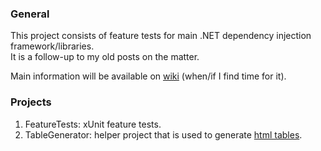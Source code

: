 ### General

This project consists of feature tests for main .NET dependency injection framework/libraries.  
It is a follow-up to my old posts on the matter.

Main information will be available on [wiki](../../wiki) (when/if I find time for it).

### Projects

  1. FeatureTests: xUnit feature tests.
  2. TableGenerator: helper project that is used to generate [html tables](http://htmlpreview.github.io/?https://github.com/ashmind/net-di-frameworks/blob/master/%23generated/FeatureTests.html).
